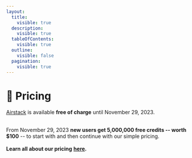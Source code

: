 ```yaml
---
layout:
  title:
    visible: true
  description:
    visible: true
  tableOfContents:
    visible: true
  outline:
    visible: false
  pagination:
    visible: true
---
```


# 🔋 Pricing

[Airstack](https://airstack.xyz) is available **free of charge** until November 29, 2023.&#x20;

\
From November 29, 2023 **new users get 5,000,000 free credits -- worth $100** -- to start with and then continue with our simple pricing. \
\
**Learn all about our pricing** [**here**](https://app.airstack.xyz/pricing)**.**&#x20;



